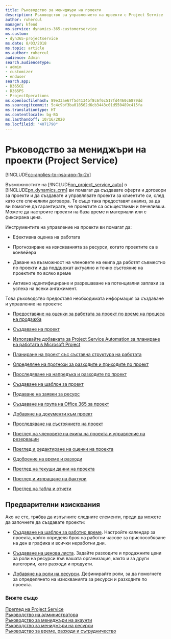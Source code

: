 ```yaml
---
title: Ръководство за мениджъри на проекти
description: Ръководство за управлението на проекти с Project Service
author: ruhercul
manager: kfend
ms.service: dynamics-365-customerservice
ms.custom:
- dyn365-projectservice
ms.date: 8/03/2018
ms.topic: article
ms.author: ruhercul
audience: Admin
search.audienceType:
- admin
- customizer
- enduser
search.app:
- D365CE
- D365PS
- ProjectOperations
ms.openlocfilehash: 89e33ae67f5d4134bf8c6f6c517fd4460c6879dd
ms.sourcegitcommit: 5c4c9bf3ba018562d6cb3443c01d550489c415fa
ms.translationtype: HT
ms.contentlocale: bg-BG
ms.lasthandoff: 10/16/2020
ms.locfileid: "4071790"
---
```

# <a name="project-manager-guide-project-service"></a>Ръководство за мениджъри на проекти (Project Service)

[!INCLUDE[cc-applies-to-psa-app-1x-2x](../includes/cc-applies-to-psa-app-1x-2x.md)]

Възможностите на [!INCLUDE[pn_project_service_auto](../includes/pn-project-service-auto.md)] в [!INCLUDE[pn_dynamics_crm](../includes/pn-dynamics-crm.md)] ви помагат да създавате оферти и договори за проекти и да създавате и управлявате проекти за клиентите си, след като сте спечелили договора. Те също така предоставят анализ, за да ви помогне да гарантирате, че проектите са осъществими и печеливши. Можете да настроите проекти на база време и материали или с фиксирана цена.  
  
 Инструментите на управление на проекти ви помагат да:  
  
-   Ефективна оценка на работата  
  
-   Прогнозиране на изискванията за ресурси, когато проектите са в конвейера  
  
-   Даване на възможност на членовете на екипа да работят съвместно по проекти и да поддържат актуално и точно състояние на проектите по всяко време  
  
-   Активно идентифициране и разрешаване на потенциални заплахи за успеха на всеки ангажимент.  
  
Това ръководство предоставя необходимата информация за създаване и управление на проекти:  
  
-   [Предоставяне на оценки за работата за проект по време на процеса на продажба](../psa/provide-estimates-project-during-sales-process.md)  
  
-   [Създаване на проект](../psa/create-project.md)  
  
-   [Използвайте добавката за Project Service Automation за планиране на работата в Microsoft Project](../psa/add-plan-work-microsoft-project.md)  
  
-   [Планиране на проект със съставна структура на работата](../psa/schedule-project-work-breakdown-structure.md)  
  
-   [Определяне на прогнози за разходите и приходите по проект](../psa/determine-project-cost-revenue-estimates.md)  
  
-   [Проследяване на напредъка и разходите по проект](../psa/track-project-progress-cost.md)  
  
-   [Създаване на шаблон за проект](../psa/create-project-template.md)  
  
-   [Подаване на заявки за ресурс](../psa/submit-resource-requests.md)  
  
-   [Създаване на група на Office 365 за проект](../psa/create-office-365-group-project.md)  
  
-   [Добавяне на документи към проект](../psa/add-documents-project.md)  
  
-   [Проследяване на състоянието на проект](../psa/track-project-status.md)  
  
-   [Преглед на членовете на екипа на проекта и управление на резервации](../psa/view-project-team-members-manage-bookings.md)  
  
-   [Преглед и редактиране на оценки на проекта](../psa/view-edit-project-estimates.md)  
  
-   [Одобрение на време и разходи](../psa/approve-time-expenses.md)  
  
-   [Преглед на текущи данни на проекта](../psa/review-project-actuals.md)  
  
-   [Преглед и изпращане на фактури](../psa/view-send-invoices.md)  
  
-   [Преглед на табла и отчети](../psa/view-dashboards-reports.md)  
  
## <a name="prerequisites"></a>Предварителни изисквания  
 Ако не сте, трябва да изпълните следните елементи, преди да можете да започнете да създавате проекти:  
  
-   [Създаване на шаблон за работно време](../psa/create-work-hours-template.md). Настройте календар за проекта, който определя броя на работни часове за приспособяване на ден в графика и всички неработни дни.  
  
-   [Създаване на ценова листа](../psa/create-price-list.md). Задайте разходите и продажните цени за роли на ресурси във вашата организация, както и за други категории, като разходи и продукти.  
  
-   [Добавяне на роли на ресурси](../psa/add-resource-roles.md). Дефинирайте роли, за да помогнете за определянето на изискванията за ресурси и разходите по проекта.  
  
### <a name="see-also"></a>Вижте също  
 [Преглед на Project Service](../psa/overview.md)   
 [Ръководство на администратора](../psa/admin-guide.md)   
 [Ръководство за мениджъри на акаунти](../psa/account-manager-guide.md)   
 [Ръководство за мениджъри на ресурси](../psa/resource-manager-guide.md)   
 [Ръководство за време, разходи и сътрудничество](../psa/time-expense-collaboration-guide.md)

